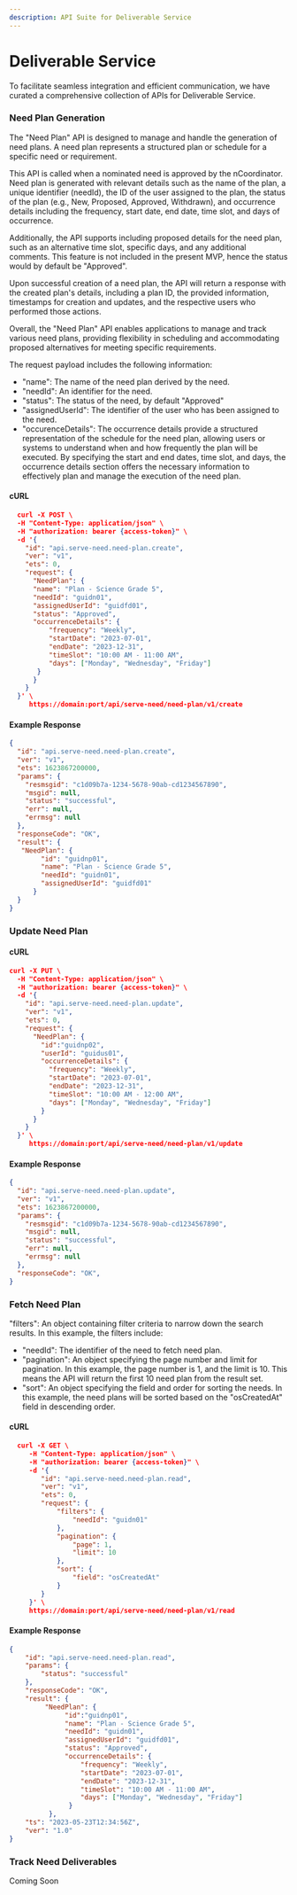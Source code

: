 ```yaml
---
description: API Suite for Deliverable Service
---
```


# Deliverable Service

To facilitate seamless integration and efficient communication, we have curated a comprehensive collection of APIs for Deliverable Service.&#x20;

### Need Plan Generation

The "Need Plan" API is designed to manage and handle the generation of need plans. A need plan represents a structured plan or schedule for a specific need or requirement.

This API is called when a nominated need is approved by the nCoordinator. Need plan is generated with relevant details such as the name of the plan, a unique identifier (needId), the ID of the user assigned to the plan, the status of the plan (e.g., New, Proposed, Approved, Withdrawn), and occurrence details including the frequency, start date, end date, time slot, and days of occurrence.

Additionally, the API supports including proposed details for the need plan, such as an alternative time slot, specific days, and any additional comments. This feature is not included in the present MVP, hence the status would by default be "Approved".&#x20;

Upon successful creation of a need plan, the API will return a response with the created plan's details, including a plan ID, the provided information, timestamps for creation and updates, and the respective users who performed those actions.

Overall, the "Need Plan" API enables applications to manage and track various need plans, providing flexibility in scheduling and accommodating proposed alternatives for meeting specific requirements.

The request payload includes the following information:

* "name": The name of the need plan derived by the need.
* "needId": An identifier for the need.
* "status": The status of the need, by default "Approved"
* "assignedUserId": The identifier of the user who has been assigned to the need.
* "occurenceDetails": The occurrence details provide a structured representation of the schedule for the need plan, allowing users or systems to understand when and how frequently the plan will be executed. By specifying the start and end dates, time slot, and days, the occurrence details section offers the necessary information to effectively plan and manage the execution of the need plan.

#### cURL

```json
  curl -X POST \
  -H "Content-Type: application/json" \
  -H "authorization: bearer {access-token}" \
  -d '{
    "id": "api.serve-need.need-plan.create",
    "ver": "v1",
    "ets": 0,
    "request": {
      "NeedPlan": {
      "name": "Plan - Science Grade 5",
      "needId": "guidn01",
      "assignedUserId": "guidfd01",
      "status": "Approved",
      "occurrenceDetails": {
          "frequency": "Weekly",
          "startDate": "2023-07-01",
          "endDate": "2023-12-31",
          "timeSlot": "10:00 AM - 11:00 AM",
          "days": ["Monday", "Wednesday", "Friday"]
       }
      }
    }
  }' \
     https://domain:port/api/serve-need/need-plan/v1/create

```

#### Example Response

```json
{
  "id": "api.serve-need.need-plan.create",
  "ver": "v1",
  "ets": 1623867200000,
  "params": {
    "resmsgid": "c1d09b7a-1234-5678-90ab-cd1234567890",
    "msgid": null,
    "status": "successful",
    "err": null,
    "errmsg": null
  },
  "responseCode": "OK",
  "result": {
   "NeedPlan": {
        "id": "guidnp01",
        "name": "Plan - Science Grade 5",
        "needId": "guidn01",
        "assignedUserId": "guidfd01"
      }
  }
}
```

### Update Need Plan

#### cURL

```json
curl -X PUT \
  -H "Content-Type: application/json" \
  -H "authorization: bearer {access-token}" \
  -d '{
    "id": "api.serve-need.need-plan.update",
    "ver": "v1",
    "ets": 0,
    "request": {
      "NeedPlan": {
        "id":"guidnp02",
        "userId": "guidus01",
        "occurrenceDetails": {
          "frequency": "Weekly",
          "startDate": "2023-07-01",
          "endDate": "2023-12-31",
          "timeSlot": "10:00 AM - 12:00 AM",
          "days": ["Monday", "Wednesday", "Friday"]
        }
      }
    }
  }' \
     https://domain:port/api/serve-need/need-plan/v1/update

```

#### Example Response

```json
{
  "id": "api.serve-need.need-plan.update",
  "ver": "v1",
  "ets": 1623867200000,
  "params": {
    "resmsgid": "c1d09b7a-1234-5678-90ab-cd1234567890",
    "msgid": null,
    "status": "successful",
    "err": null,
    "errmsg": null
  },
  "responseCode": "OK",
}
```

### Fetch Need Plan

"filters": An object containing filter criteria to narrow down the search results. In this example, the filters include:

* "needId": The identifier of the need to fetch need plan.
* "pagination": An object specifying the page number and limit for pagination. In this example, the page number is 1, and the limit is 10. This means the API will return the first 10 need plan from the result set.
* "sort": An object specifying the field and order for sorting the needs. In this example, the need plans will be sorted based on the "osCreatedAt" field in descending order.

#### cURL

```json
  curl -X GET \
     -H "Content-Type: application/json" \
     -H "authorization: bearer {access-token}" \
     -d '{
        "id": "api.serve-need.need-plan.read",
        "ver": "v1",
        "ets": 0,
        "request": {
            "filters": {
                "needId": "guidn01"
            },
            "pagination": {
                "page": 1,
                "limit": 10
            },
            "sort": {
                "field": "osCreatedAt"
            }
        }
     }' \
     https://domain:port/api/serve-need/need-plan/v1/read

```

#### Example Response

```json
{
    "id": "api.serve-need.need-plan.read",
    "params": {
        "status": "successful"
    },
    "responseCode": "OK",
    "result": {
         "NeedPlan": {
              "id":"guidnp01",
              "name": "Plan - Science Grade 5",
              "needId": "guidn01",
              "assignedUserId": "guidfd01",
              "status": "Approved",
              "occurrenceDetails": {
                  "frequency": "Weekly",
                  "startDate": "2023-07-01",
                  "endDate": "2023-12-31",
                  "timeSlot": "10:00 AM - 11:00 AM",
                  "days": ["Monday", "Wednesday", "Friday"]
               }
          },
    "ts": "2023-05-23T12:34:56Z",
    "ver": "1.0"
}
```



### Track Need Deliverables

Coming Soon
